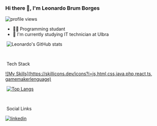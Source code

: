 ### Hi there 👋, I'm Leonardo Brum Borges

<p><img src="https://komarev.com/ghpvc/?username=LeonardoBrumB&color=yellow" alt="profile views" /></p>

- 👨‍💻 Programming studant
- 🌱 I'm currently studying IT technician at Ulbra

&nbsp;![Leonardo's GitHub stats](https://github-readme-stats.vercel.app/api?username=LeonardoBrumB&show_icons=true&theme=tokyonight)

<br>

&nbsp;Tech Stack

[![My Skills](https://skillicons.dev/icons?i=js,html,css,java,php,react,ts, gamemakerlenguage)](https://skillicons.dev)

&nbsp;[![Top Langs](https://github-readme-stats.vercel.app/api/top-langs/?username=LeonardoBrumB)](https://github.com/LeonardoBrumB/github-readme-stats)

<br>

&nbsp;Social Links

<p>
  <a href="https://www.linkedin.com/in/leonardo-brum-borges-0088192a4/" target="_blank">
    <img aling="center" src="https://img.shields.io/badge/LinkedIn-0077B5?style=for-the-badge&logo=linkedin&logoColor=white" alt="linkedin"
</p>
